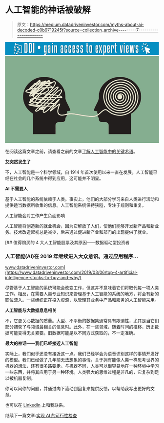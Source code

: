 # 人工智能的神话被破解

> 原文：<https://medium.datadriveninvestor.com/myths-about-ai-decoded-c0b9719245f?source=collection_archive---------7----------------------->

[![](img/ccd5999995080064f0899e32c0f08c42.png)](http://www.track.datadriveninvestor.com/1B9E)![](img/68e53fa841a1fd47867e74da8b97a6e3.png)

在阅读这篇文章之前，请查看之前的文章[了解人工智能中的关键术语](https://medium.com/datadriveninvestor/understanding-key-terms-in-ai-415baa8b37a1?source=friends_link&sk=b174e87d4ad24878eff5fdca9077c667)。

**艾突然发生了**

不，人工智能是一个科学领域，自 1914 年首次使用以来一直在发展。人工智能已经在社会的几个系统中得到应用，这可能并不明显。

**AI 不需要人**

基于人工智能的系统依赖于人类。事实上，他们的大部分学习来自人类进行活动和提供适当数据所收集的信息。人工智能系统保持狭隘，专注于规则和重复。

人工智能会对工作产生负面影响

人工智能将创造新的就业机会，因为它解放了人们，使他们能够开发新产品和新业务。技术改造起初总是减少，后来通过促进新产业和部门的出现提供了就业。

[](https://www.datadriveninvestor.com/2019/03/06/top-4-artificial-intelligence-stocks-to-buy-and-why/) [## 值得购买的 4 大人工智能股票及其原因——数据驱动型投资者

### 人工智能(AI)在 2019 年继续进入大众意识。通过应用程序…

www.datadriveninvestor.com](https://www.datadriveninvestor.com/2019/03/06/top-4-artificial-intelligence-stocks-to-buy-and-why/) 

尽管基于人工智能的系统可能会改变工作，但这并不意味着它们将取代每一项人类工作。相反，在需要人类专业知识来管理基于人工智能的系统的地方，将会有新的职位流入。一些组织正在投入资源，以管理其业务中产品和服务的人工智能采用。

**人工智能与大数据息息相关**

不，它更关心数据的质量。大型、不平衡的数据集通常具有欺骗性，尤其是当它们部分捕获了与领域最相关的信息时。此外，在一些领域，随着时间的推移，历史数据可能变得无关紧要。旧数据可能是以不同方式获取的，不一定准确。

**最大的神话——我们已经接近人工智能**

实际上，我们似乎还没有接近这一点。我们已经学会为语音识别这样的事情开发好的模型。我们已经做了几年前无法想象的事情。关于拥有能像人类一样思考世界的机器的想法，还有很多路要走。与机器不同，人类可以很容易地在一种环境中学习一些东西，并将其应用于另一种环境。人类强大的思维过程是非凡的，它复杂到足以被机器复制。

你可以问你的问题，并通过向下滚动到回复来提供反馈，以帮助我写出更好的文章。

也可以在 [LinkedIn](https://www.linkedin.com/in/rajesh-n) 上和我联系。

继续下一篇文章:[实现 AI 的可行性检查](https://medium.com/datadriveninvestor/a-feasibility-check-for-implementing-ai-306d4a775d04?source=friends_link&sk=add37f389e9d5d72a018ed177566adbb)